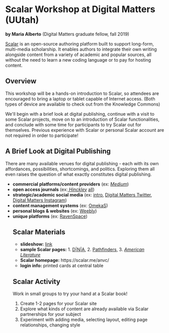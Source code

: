 <h1>Scalar Workshop at Digital Matters (UUtah)</h1>
<p><b>by Maria Alberto</b> (Digital Matters graduate fellow, fall 2019)</p>
<p> <a href="https://scalar.me/anvc/"> Scalar</a> is an open-source authoring platform built to support long-form, multi-media scholarship. It enables authors to integrate their own writing alongside content from a variety of academic and popular sources, all without the need to learn a new coding language or to pay for hosting content.</p>

<h2>Overview</h2>
<p>This workshop will be a hands-on introduction to Scalar, so attendees are encouraged to bring a laptop or tablet capable of Internet access. (Both types of device are available to check out from the Knowledge Commons)</p>

<p>We'll begin with a brief look at digital publishing, continue with a visit to some Scalar projects, move on to an introduction of Scalar functionalities, and conclude with some time for participants to try Scalar out for themselves. Previous experience with Scalar or personal Scalar account are not required in order to participate!</p> 

<h2>A Brief Look at Digital Publishing</h2>
<p>There are many available venues for digital publishing - each with its own affordances, possibilities, shortcomings, and politics. Exploring them all even raises the question of what exactly constitutes digital publishing. </p>
<p><ul>
  <li><b>commercial platforms/content providers</b> (ex: <a href="https://medium.com/@cfiesler"><i>Medium</i></a>)</li>
  <li><b>open access journals</b> (ex:<a href="http://epubs.utah.edu/index.php/HJP"><i> Hinckley</i></a>
    <a href="http://epubs.utah.edu/">all</a>)</li>
  <li><b>strategic/academic social media</b> (ex: <a href="https://www.chronicle.com/blogs/profhacker/getting-started-on-academic-twitter-v2-0/63451">intro</a>, <a href="https://twitter.com/udigitalmatters">Digital Matters Twitter</a>, <a href="https://www.instagram.com/u.digitalmatters/"> Digital Matters Instagram</a>)
  <li><b>content management systems</b> (ex: <a href="https://omeka.org/s/">OmekaS</a>)</li>
  <li><b>personal blogs & websites</b> (ex: <a href="https://www.weebly.com/"> Weebly</a>)</li>
  <li><b>unique platforms</b> (ex: <a href="https://ravenspacepublishing.org/publications/as-i-remember-it/">RavenSpace</a>)</li>
  </u></p>
    
<h2>Scalar Materials</h2>
<p><ul>
  <li><b>slideshow:</b> <a href="https://docs.google.com/presentation/d/1CrsI9b5sQMcMSF36FxPGeu8orc_9qM21J_rToa59WdA/edit#slide=id.g35f391192_00">link</a>
<li><b>sample Scalar pages:</b> 1. <a href="http://dnaanthology.com/anvc/dna/communicating-the-intermedia-archive-the-theresa-hak-kyung-cha-collection">D|N|A</a>, 2. <a href="http://scalar.usc.edu/works/pathfinders/index">Pathfinders</a>, 3. <a href="https://scalar.me/anvc/showcase/new-media-and-american-literature/"><i>American Literature</i></a></li>
  <li><b>Scalar homepage:</b> https://scalar.me/anvc/</li>
  <li><b>login info:</b> printed cards at central table</li></ul></p>
 

<h2>Scalar Activity</h2>
<p>Work in small groups to try your hand at a Scalar book!</p>
<p><ol start="1.">
  <li>Create 1-2 pages for your Scalar site</li>
  <li>Explore what kinds of content are already available via Scalar partnerships for your subject</li>
  <li>Experiment with adding media, selecting layout, editing page relationships, changing style</li>
    
</ol></p>
